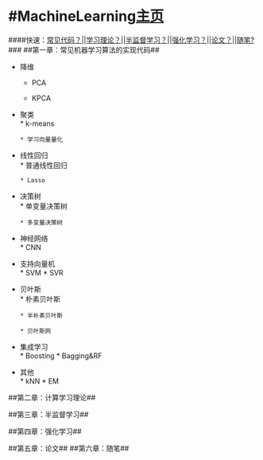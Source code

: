 #MachineLearning[主页](https://github.com/rainyxx/MachineLearning.git)
==========================================
####快速：[常见代码？](#use_it)||[学习理论？]()||[半监督学习？]()||[强化学习？]()||[论文？]()||[随笔?]()###
##第一章：常见机器学习算法的实现代码##
* 降维<br>
    * PCA
    
    * KPCA
    
* 聚类<br>
      * k-means
      
      * 学习向量量化
* 线性回归<br>
      * 普通线性回归
      
      * Lasso
* 决策树<br>
      * 单变量决策树
      
      * 多变量决策树
* 神经网络<br>
      * CNN
* 支持向量机<br>
      * SVM
      * SVR
* 贝叶斯<br>
      * 朴素贝叶斯
      
      * 半朴素贝叶斯
      
      * 贝叶斯网
* 集成学习<br>
      * Boosting
      * Bagging&RF
* 其他<br>
      * kNN
      * EM
      
      
##第二章：计算学习理论##





































##第三章：半监督学习##

<a name="use_it"></a>
##第四章：强化学习##

##第五章：论文##
##第六章：随笔##
